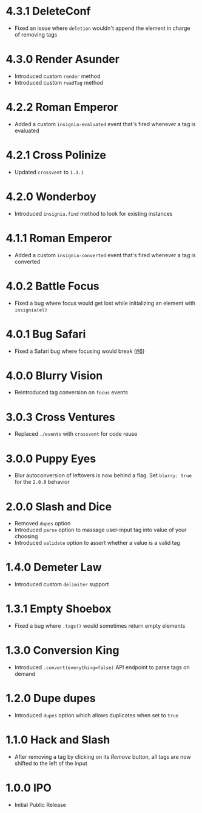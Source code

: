 # 4.3.1 DeleteConf

- Fixed an issue where `deletion` wouldn't append the element in charge of removing tags

# 4.3.0 Render Asunder

- Introduced custom `render` method
- Introduced custom `readTag` method

# 4.2.2 Roman Emperor

- Added a custom `insignia-evaluated` event that's fired whenever a tag is evaluated

# 4.2.1 Cross Polinize

- Updated `crossvent` to `1.3.1`

# 4.2.0 Wonderboy

- Introduced `insignia.find` method to look for existing instances

# 4.1.1 Roman Emperor

- Added a custom `insignia-converted` event that's fired whenever a tag is converted

# 4.0.2 Battle Focus

- Fixed a bug where focus would get lost while initializing an element with `insignia(el)`

# 4.0.1 Bug Safari

- Fixed a Safari bug where focusing would break ([#6](https://github.com/bevacqua/insignia/issues/6))

# 4.0.0 Blurry Vision

- Reintroduced tag conversion on `focus` events

# 3.0.3 Cross Ventures

- Replaced `./events` with `crossvent` for code reuse

# 3.0.0 Puppy Eyes

- Blur autoconversion of leftovers is now behind a flag. Set `blurry: true` for the `2.0.0` behavior

# 2.0.0 Slash and Dice

- Removed `dupes` option
- Introduced `parse` option to massage user-input tag into value of your choosing
- Introduced `validate` option to assert whether a value is a valid tag

# 1.4.0 Demeter Law

- Introduced custom `delimiter` support

# 1.3.1 Empty Shoebox

- Fixed a bug where `.tags()` would sometimes return empty elements

# 1.3.0 Conversion King

- Introduced `.convert(everything=false)` API endpoint to parse tags on demand

# 1.2.0 Dupe dupes

- Introduced `dupes` option which allows duplicates when set to `true`

# 1.1.0 Hack and Slash

- After removing a tag by clicking on its _Remove_ button, all tags are now shifted to the left of the input

# 1.0.0 IPO

- Initial Public Release
